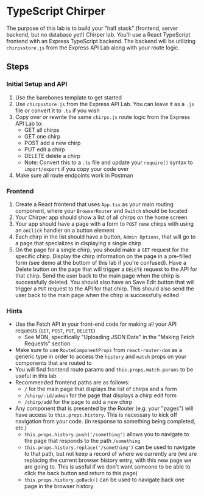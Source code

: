 # TypeScript Chirper
The purpose of this lab is to build your "half stack" (frontend, server backend, but no database yet!) Chirper lab. You'll use a React TypeScript frontend with an Express TypeScript backend. The backend will be utilizing `chirpsstore.js` from the Express API Lab along with your route logic.

## Steps
### Initial Setup and API
1. Use the barebones template to get started
2. Use `chirpsstore.js` from the Express API Lab. You can leave it as a `.js` file or convert it to `.ts` if you wish
3. Copy over or rewrite the same `chirps.js` route logic from the Express API Lab to:
    * GET all chirps
    * GET one chirp
    * POST add a new chirp
    * PUT edit a chirp
    * DELETE delete a chirp
    * Note: Convert this to a `.ts` file and update your `require()` syntax to `import/export` if you copy your code over
4. Make sure all route endpoints work in Postman

### Frontend
1. Create a React frontend that uses `App.tsx` as your main routing component, where your `BrowserRouter` and `Switch` should be located
2. Your Chirper app should show a list of all chirps on the home screen
3. Your app should have a page with a form to `POST` new chirps with using an `onClick` handler on a button element
4. Each chirp in the list should have a button, `Admin Options`, that will go to a page that specializes in displaying a single chirp
5. On the page for a single chirp, you should make a `GET` request for the specific chirp. Display the chirp information on the page in a pre-filled form (see demo at the bottom of this lab if you're confused). Have a Delete button on the page that will trigger a `DELETE` request to the API for that chirp. Send the user back to the main page when the chirp is successfully deleted. You should also have an Save Edit button that will trigger a `PUT` request to the API for that chirp. This should also send the user back to the main page when the chirp is successfully edited

### Hints
* Use the Fetch API in your front-end code for making all your API requests (`GET`, `POST`, `PUT`, `DELETE`)
    * See MDN, specifically "Uploading JSON Data" in the "Making Fetch Requests" section
* Make sure to use `RouteComponentProps` from `react-router-dom` as a generic type in order to access the `history` and `match` props on your components that are routed to
* You will find frontend route params and `this.props.match.params` to be useful in this lab
* Recommended frontend paths are as follows:
    * `/` for the main page that displays the list of chirps and a form
    * `/chirp/:id/admin` for the page that displays a chirp edit form
    * `/chirp/add` for the page to add a new chirp
* Any component that is presented by the Router (e.g. your "pages") will have access to `this.props.history`. This is necessary to kick off navigation from your code. (in response to something being completed, etc.)
    * `this.props.history.push('/something')` allows you to navigate to the page that responds to the path `/something`
    * `this.props.history.replace('/something')` can be used to navigate to that path, but not keep a record of where we currently are (we are replacing the current browser  history entry, with this new page we are going to. This is useful if we don't want someone to be able to click the back button and return to this page)
    * `this.props.history.goBack()` can be used to navigate back one page in the browser history